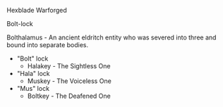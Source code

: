 Hexblade Warforged

Bolt-lock

Bolthalamus - An ancient eldritch entity who was severed into three and bound into separate bodies.

- "Bolt" lock
	- Halakey - The Sightless One
- "Hala" lock
	- Muskey - The Voiceless One
- "Mus" lock
	- Boltkey - The Deafened One